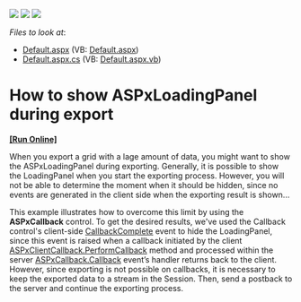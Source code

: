 <!-- default badges list -->
![](https://img.shields.io/endpoint?url=https://codecentral.devexpress.com/api/v1/VersionRange/128542619/17.2.4%2B)
[![](https://img.shields.io/badge/Open_in_DevExpress_Support_Center-FF7200?style=flat-square&logo=DevExpress&logoColor=white)](https://supportcenter.devexpress.com/ticket/details/E2293)
[![](https://img.shields.io/badge/📖_How_to_use_DevExpress_Examples-e9f6fc?style=flat-square)](https://docs.devexpress.com/GeneralInformation/403183)
<!-- default badges end -->
*Files to look at*:

* [Default.aspx](./CS/Solution/Default.aspx) (VB: [Default.aspx](./VB/Solution/Default.aspx))
* [Default.aspx.cs](./CS/Solution/Default.aspx.cs) (VB: [Default.aspx.vb](./VB/Solution/Default.aspx.vb))

# How to show ASPxLoadingPanel during export
<!-- run online -->
**[[Run Online]](https://codecentral.devexpress.com/e2293/)**
<!-- run online end -->


<p>When you export a grid with a lage amount of data, you might want to show the ASPxLoadingPanel during exporting. Generally, it is possible to show the LoadingPanel when you start the exporting process. However, you will not be able to determine the moment when it should be hidden, since no events are generated in the client side when the exporting result is shown...</p><p>This example illustrates how to overcome this limit by using the <b>ASPxCallback</b> control. To get the desired results, we've used the Callback control's client-side <a href="https://docs.devexpress.com/AspNet/js-ASPxClientCallback.CallbackComplete"><u>CallbackComplete</u></a> event to hide the LoadingPanel, since this event is raised when a callback initiated by the client <a href="https://docs.devexpress.com/AspNet/js-ASPxClientCallback.PerformCallback(parameter)">ASPxClientCallback.PerformCallback</a> method and processed within the server <a href="https://docs.devexpress.com/AspNet/DevExpress.Web.ASPxCallback.Callback">ASPxCallback.Callback</a> event’s handler returns back to the client. However, since exporting is not possible on callbacks, it is necessary to keep the exported data to a stream in the Session. Then, send a postback to the server and continue the exporting process.</p>

<br/>